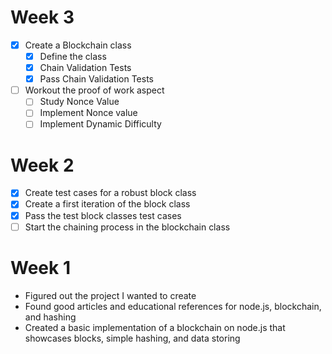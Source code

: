 # Week 3
 - [x] Create a Blockchain class
    - [x] Define the class
    - [x] Chain Validation Tests
    - [x] Pass Chain Validation Tests
 - [ ] Workout the proof of work aspect
    - [ ] Study Nonce Value
    - [ ] Implement Nonce value
    - [ ] Implement Dynamic Difficulty

# Week 2

 - [x] Create test cases for a robust block class
 - [x] Create a first iteration of the block class
 - [x] Pass the test block classes test cases
 - [ ] Start the chaining process in the blockchain class

# Week 1

 - Figured out the project I wanted to create
 - Found good articles and educational references for node.js, blockchain, and hashing
 - Created a basic implementation of a blockchain on node.js that showcases blocks, simple hashing, and data storing
